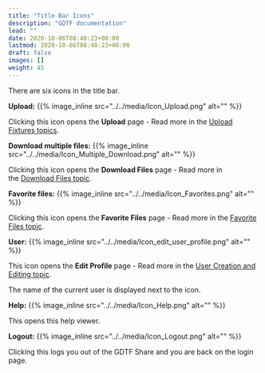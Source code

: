 ```yaml
---
title: "Title Bar Icons"
description: "GDTF documentation"
lead: ""
date: 2020-10-06T08:48:23+00:00
lastmod: 2020-10-06T08:48:23+00:00
draft: false
images: []
weight: 45
---
```


There are six icons in the title bar.

**Upload:** {{% image_inline src="../../media/Icon_Upload.png" alt="" %}}

Clicking this icon opens the **Upload** page - Read more in the [Upload Fixtures topics](upload_files).

**Download multiple files:** {{% image_inline src="../../media/Icon_Multiple_Download.png" alt="" %}}

Clicking this icon opens the **Download Files** page - Read more in the [Download Files topic](download_files).

**Favorite files:** {{% image_inline src="../../media/Icon_Favorites.png" alt="" %}}

Clicking this icon opens the **Favorite Files** page - Read more in the [Favorite Files topic](favorite_files).

**User:** {{% image_inline src="../../media/Icon_edit_user_profile.png" alt="" %}}

This icon opens the **Edit Profile** page - Read more in the [User Creation and Editing topic](user_creation_editing).

The name of the current user is displayed next to the icon. 

**Help:** {{% image_inline src="../../media/Icon_Help.png" alt="" %}}

This opens this help viewer.

**Logout:** {{% image_inline src="../../media/Icon_Logout.png" alt="" %}}

Clicking this logs you out of the GDTF Share and you are back on the login page.

